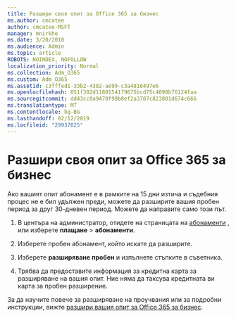 ```yaml
---
title: Разшири своя опит за Office 365 за бизнес
ms.author: cmcatee
author: cmcatee-MSFT
manager: mnirkhe
ms.date: 3/20/2018
ms.audience: Admin
ms.topic: article
ROBOTS: NOINDEX, NOFOLLOW
localization_priority: Normal
ms.collection: Adm_O365
ms.custom: Adm_O365
ms.assetid: c3fffed1-33b2-4382-ae99-c3a4816497e6
ms.openlocfilehash: 051f302d1180154179675bcd75c4098b76124faa
ms.sourcegitcommit: dd43cc0a9470f98b8ef2a3787c823801d674c666
ms.translationtype: MT
ms.contentlocale: bg-BG
ms.lasthandoff: 02/12/2019
ms.locfileid: "29937825"
---
```

# <a name="extend-your-trial-for-office-365-for-business"></a>Разшири своя опит за Office 365 за бизнес

Ако вашият опит абонамент е в рамките на 15 дни изтича и съдебния процес не е бил удължен преди, можете да разширите вашия пробен период за друг 30-дневен период. Можете да направите само този път.
  
1. В центъра на администратор, отидете на страницата на [абонаменти](https://go.microsoft.com/fwlink/p/?linkid=842054) , или изберете **плащане** \> **абонаменти**.
    
2. Изберете пробен абонамент, който искате да разширите.
    
3. Изберете **разширяване пробен** и изпълнете стъпките в съветника. 
    
4. Трябва да предоставите информация за кредитна карта за разширяване на вашия опит. Ние няма да таксува кредитната ви карта за пробен разширение.
    
За да научите повече за разширяване на проучвания или за подробни инструкции, вижте [разшири вашия опит за Office 365 за бизнес](https://support.office.com/article/75533195-f1f6-4c2c-8ceb-0b5597790d7b).
  


